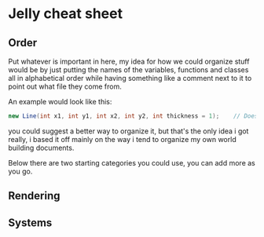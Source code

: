 # Jelly cheat sheet

## Order

Put whatever is important in here, my idea for how we could organize stuff would be by just putting the names 
of the variables, functions and classes all in alphabetical order while having something like a comment next to it 
to point out what file they come from. 

An example would look like this:

```cs
new Line(int x1, int y1, int x2, int y2, int thickness = 1);    // Does blah blah blah you know (Line.cs)
```

you could suggest a better way to organize it, but that's the only idea i got really, i based it off mainly on the
way i tend to organize my own world building documents.

Below there are two starting categories you could use, you can add more as you go.

## Rendering


## Systems


